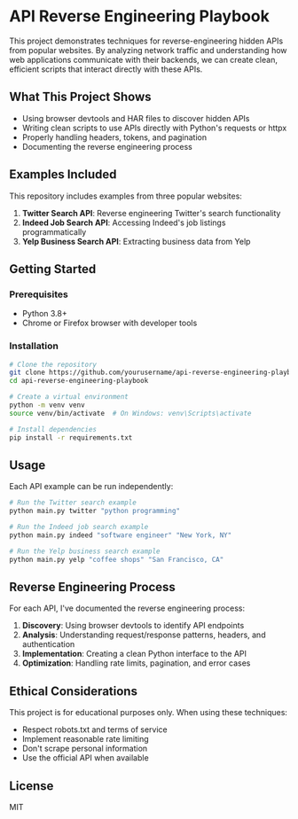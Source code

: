 # API Reverse Engineering Playbook

This project demonstrates techniques for reverse-engineering hidden APIs from popular websites. By analyzing network traffic and understanding how web applications communicate with their backends, we can create clean, efficient scripts that interact directly with these APIs.

## What This Project Shows

- Using browser devtools and HAR files to discover hidden APIs
- Writing clean scripts to use APIs directly with Python's requests or httpx
- Properly handling headers, tokens, and pagination
- Documenting the reverse engineering process

## Examples Included

This repository includes examples from three popular websites:

1. **Twitter Search API**: Reverse engineering Twitter's search functionality
2. **Indeed Job Search API**: Accessing Indeed's job listings programmatically
3. **Yelp Business Search API**: Extracting business data from Yelp

## Getting Started

### Prerequisites

- Python 3.8+
- Chrome or Firefox browser with developer tools

### Installation

```bash
# Clone the repository
git clone https://github.com/yourusername/api-reverse-engineering-playbook.git
cd api-reverse-engineering-playbook

# Create a virtual environment
python -m venv venv
source venv/bin/activate  # On Windows: venv\Scripts\activate

# Install dependencies
pip install -r requirements.txt
```

## Usage

Each API example can be run independently:

```bash
# Run the Twitter search example
python main.py twitter "python programming"

# Run the Indeed job search example
python main.py indeed "software engineer" "New York, NY"

# Run the Yelp business search example
python main.py yelp "coffee shops" "San Francisco, CA"
```

## Reverse Engineering Process

For each API, I've documented the reverse engineering process:

1. **Discovery**: Using browser devtools to identify API endpoints
2. **Analysis**: Understanding request/response patterns, headers, and authentication
3. **Implementation**: Creating a clean Python interface to the API
4. **Optimization**: Handling rate limits, pagination, and error cases

## Ethical Considerations

This project is for educational purposes only. When using these techniques:

- Respect robots.txt and terms of service
- Implement reasonable rate limiting
- Don't scrape personal information
- Use the official API when available

## License

MIT